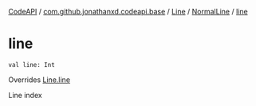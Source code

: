 [CodeAPI](../../../index.md) / [com.github.jonathanxd.codeapi.base](../../index.md) / [Line](../index.md) / [NormalLine](index.md) / [line](.)

# line

`val line: Int`

Overrides [Line.line](../line.md)

Line index

